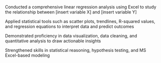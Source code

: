 Conducted a comprehensive linear regression analysis using Excel to study the relationship between [insert variable X] and [insert variable Y]

Applied statistical tools such as scatter plots, trendlines, R-squared values, and regression equations to interpret data and predict outcomes

Demonstrated proficiency in data visualization, data cleaning, and quantitative analysis to draw actionable insights

Strengthened skills in statistical reasoning, hypothesis testing, and MS Excel-based modeling
